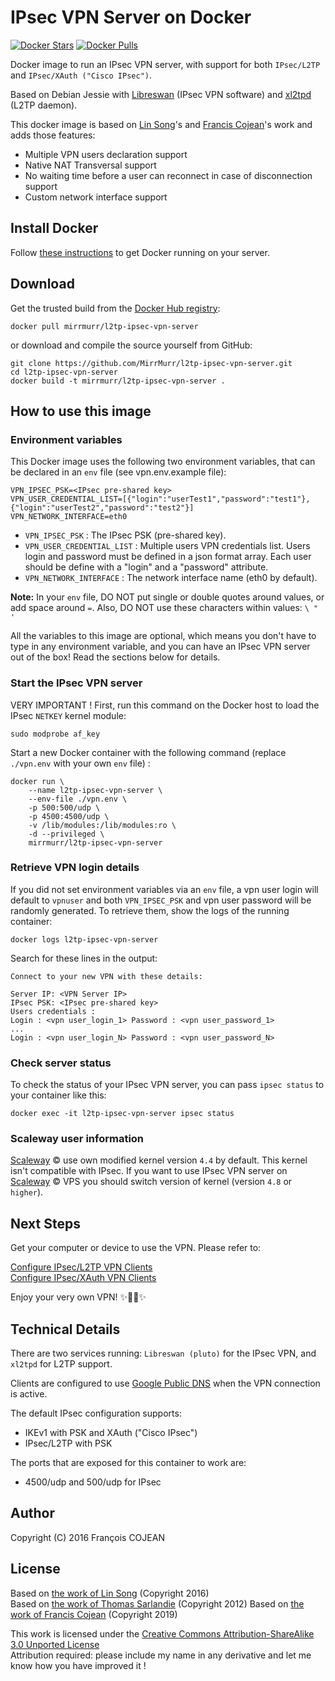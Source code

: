 # IPsec VPN Server on Docker

[![Docker Stars](https://img.shields.io/docker/stars/fcojean/l2tp-ipsec-vpn-server.svg)](https://hub.docker.com/r/fcojean/l2tp-ipsec-vpn-server)
[![Docker Pulls](https://img.shields.io/docker/pulls/fcojean/l2tp-ipsec-vpn-server.svg)](https://hub.docker.com/r/fcojean/l2tp-ipsec-vpn-server)

Docker image to run an IPsec VPN server, with support for both `IPsec/L2TP` and `IPsec/XAuth ("Cisco IPsec")`.

Based on Debian Jessie with [Libreswan](https://libreswan.org) (IPsec VPN software) and [xl2tpd](https://github.com/xelerance/xl2tpd) (L2TP daemon).

This docker image is based on [Lin Song](https://github.com/hwdsl2/docker-ipsec-vpn-server)'s and [Francis Cojean](https://github.com/fcojean/l2tp-ipsec-vpn-server)'s work and adds those features:

* Multiple VPN users declaration support
* Native NAT Transversal support
* No waiting time before a user can reconnect in case of disconnection support
* Custom network interface support

## Install Docker

Follow [these instructions](https://docs.docker.com/engine/installation/) to get Docker running on your server.

## Download

Get the trusted build from the [Docker Hub registry](https://hub.docker.com/r/MirrMurr/l2tp-ipsec-vpn-server):

```
docker pull mirrmurr/l2tp-ipsec-vpn-server
```

or download and compile the source yourself from GitHub:

```
git clone https://github.com/MirrMurr/l2tp-ipsec-vpn-server.git
cd l2tp-ipsec-vpn-server
docker build -t mirrmurr/l2tp-ipsec-vpn-server .
```

## How to use this image

### Environment variables

This Docker image uses the following two environment variables, that can be declared in an `env` file (see vpn.env.example file):

```
VPN_IPSEC_PSK=<IPsec pre-shared key>
VPN_USER_CREDENTIAL_LIST=[{"login":"userTest1","password":"test1"},{"login":"userTest2","password":"test2"}]
VPN_NETWORK_INTERFACE=eth0
```

* `VPN_IPSEC_PSK` : The IPsec PSK (pre-shared key).
* `VPN_USER_CREDENTIAL_LIST` : Multiple users VPN credentials list. Users login and password must be defined in a json format array. Each user should be define with a "login" and a "password" attribute.
* `VPN_NETWORK_INTERFACE` : The network interface name (eth0 by default).

**Note:** In your `env` file, DO NOT put single or double quotes around values, or add space around `=`. Also, DO NOT use these characters within values: `\ " '`

All the variables to this image are optional, which means you don't have to type in any environment variable, and you can have an IPsec VPN server out of the box! Read the sections below for details.

### Start the IPsec VPN server

VERY IMPORTANT ! First, run this command on the Docker host to load the IPsec `NETKEY` kernel module:

```
sudo modprobe af_key
```

Start a new Docker container with the following command (replace `./vpn.env` with your own `env` file) :

```
docker run \
    --name l2tp-ipsec-vpn-server \
    --env-file ./vpn.env \
    -p 500:500/udp \
    -p 4500:4500/udp \
    -v /lib/modules:/lib/modules:ro \
    -d --privileged \
    mirrmurr/l2tp-ipsec-vpn-server
```

### Retrieve VPN login details

If you did not set environment variables via an `env` file, a vpn user login will default to `vpnuser` and both `VPN_IPSEC_PSK` and vpn user password will be randomly generated. To retrieve them, show the logs of the running container:

```
docker logs l2tp-ipsec-vpn-server
```

Search for these lines in the output:

```console
Connect to your new VPN with these details:

Server IP: <VPN Server IP>
IPsec PSK: <IPsec pre-shared key>
Users credentials :
Login : <vpn user_login_1> Password : <vpn user_password_1>
...
Login : <vpn user_login_N> Password : <vpn user_password_N>
```

### Check server status

To check the status of your IPsec VPN server, you can pass `ipsec status` to your container like this:

```
docker exec -it l2tp-ipsec-vpn-server ipsec status
```

### Scaleway user information

[Scaleway](https://www.scaleway.com/) © use own modified kernel version `4.4` by default. This kernel isn't compatible with IPsec. If you want to use IPsec VPN server on [Scaleway](https://www.scaleway.com/) © VPS you should switch version of kernel (version `4.8` or `higher`).

## Next Steps

Get your computer or device to use the VPN. Please refer to:

[Configure IPsec/L2TP VPN Clients](https://github.com/hwdsl2/setup-ipsec-vpn/blob/master/docs/clients.md)   
[Configure IPsec/XAuth VPN Clients](https://github.com/hwdsl2/setup-ipsec-vpn/blob/master/docs/clients-xauth.md)

Enjoy your very own VPN! :sparkles::tada::rocket::sparkles:

## Technical Details

There are two services running: `Libreswan (pluto)` for the IPsec VPN, and `xl2tpd` for L2TP support.

Clients are configured to use [Google Public DNS](https://developers.google.com/speed/public-dns/) when the VPN connection is active.

The default IPsec configuration supports:

* IKEv1 with PSK and XAuth ("Cisco IPsec")
* IPsec/L2TP with PSK

The ports that are exposed for this container to work are:

* 4500/udp and 500/udp for IPsec

## Author

Copyright (C) 2016 François COJEAN

## License

Based on [the work of Lin Song](https://github.com/hwdsl2/docker-ipsec-vpn-server) (Copyright 2016)   
Based on [the work of Thomas Sarlandie](https://github.com/sarfata/voodooprivacy) (Copyright 2012)
Based on [the work of Francis Cojean](https://github.com/fcojean/l2tp-ipsec-vpn-server) (Copyright 2019)

This work is licensed under the [Creative Commons Attribution-ShareAlike 3.0 Unported License](http://creativecommons.org/licenses/by-sa/3.0/)   
Attribution required: please include my name in any derivative and let me know how you have improved it !

